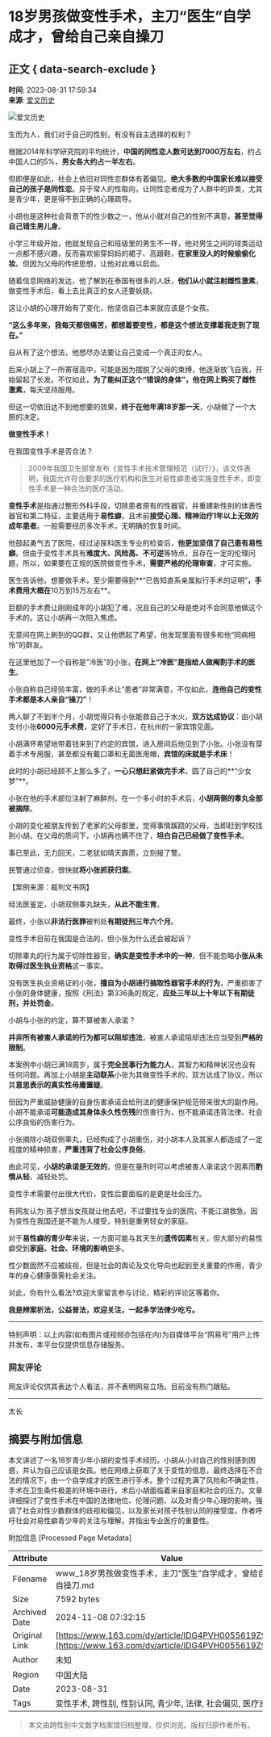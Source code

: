 # 18岁男孩做变性手术，主刀“医生”自学成才，曾给自己亲自操刀

## 正文 { data-search-exclude }


**时间**: 2023-08-31 17:59:34  
**来源**: [爱文历史](https://www.163.com/dy/media/T1671804244702.html)  

![爱文历史](https://nimg.ws.126.net/?url=http://cms-bucket.ws.126.net/2022/1223/6e429773p00rnc6vj0008c000dw00dwc.png&thumbnail=160y160&quality=80&type=jpg)

生而为人，我们对于自己的性别，有没有自主选择的权利？

根据2014年科学研究院的平均统计，**中国的同性恋人数可达到7000万左右**，约占中国人口的5%，**男女各大约占一半左右**。

但即便是如此，社会上依旧对同性恋群体有着偏见。**绝大多数的中国家长难以接受自己的孩子是同性恋**。异于常人的性取向，让同性恋者成为了人群中的异类，尤其是青少年，更是得不到正确的心理疏导。

小胡也是这种社会背景下的性少数之一，他从小就对自己的性别不满意，**甚至觉得自己错生男儿身**。

小学三年级开始，他就发现自己和班级里的男生不一样，他对男生之间的球类运动一点都不感兴趣，反而喜欢偷穿妈妈的裙子、高跟鞋，**在家里没人的时候偷偷化妆**。但因为父母的传统思想，让他对此难以启齿。

随着信息网络的发达，他了解到在泰国有很多的人妖，**他们从小就注射雌性激素**，做变性手术后，看上去比真正的女人还要妖娆。

这让小胡的心理开始有了变化，他坚信自己本来就应该是个女孩。

**“这么多年来，我每天都很痛苦，都想着要变性，都是这个想法支撑着我走到了现在。”**

自从有了这个想法，他想尽办法要让自己变成一个真正的女人。

后来小胡上了一所寄宿高中，可能是因为摆脱了父母的束缚，他逐渐放飞自我，开始留起了长发。不仅如此，**为了能纠正这个“错误的身体”，他在网上购买了雌性激素**，每天坚持服用。

但这一切依旧达不到他想要的效果，**终于在他年满18岁那一天**，小胡做了一个大胆的决定。

**做变性手术！**

在我国变性手术是否合法？

> 2009年我国卫生部曾发布《变性手术技术管理规范（试行）》，该文件表明，我国允许符合要求的医疗机构和医生对易性癖患者实施变性手术，即变性手术是一种合法的医疗活动。

**变性手术**是指通过整形外科手段，切除患者原有的性器官，并重建新性别的体表性器官和第二特征，主要适用于**易性癖**，且术前**接受心理、精神治疗1年以上无效的成年患者**。一般需要经历多次手术，无明确的恢复时间。

他鼓起勇气去了医院，经过泌尿科医生专业的检查后，**他更加坚信了自己患有易性癖**。但由于变性手术具有**难度大、风险高、不可逆**等特点，且存在一定的伦理问题，所以，如果要在正规的医院做变性手术，**需要严格的伦理审查**，才可实施。

医生告诉他，想要做手术，至少需要得到**“已告知直系亲属拟行手术的证明”**，手术费用大概在**10万到15万左右**。

巨额的手术费让刚刚成年的小胡犯了难，况且自己的父母是绝对不会同意他做这个手术的。这让小胡再一次陷入焦虑。

无意间在网上刷到的QQ群，又让他燃起了希望，他发现里面有很多和他“同病相怜”的群友。

在这里他加了一个自称是“冷医”的小张，**在网上“冷医”是指给人做阉割手术的医生**。

小张自称自己经验丰富，做的手术让“患者”非常满意，不仅如此，**连他自己的变性手术都是本人亲自“操刀”**！

两人聊了不到半个月，小胡觉得只有小张能救自己于水火，**双方达成协议**：由小胡支付小张**6000元手术费**，定好了手术日，在杭州的一家宾馆见面。

小胡满怀希望地带着钱来到了约定的宾馆，进入房间后他见到了小张。小张没有穿着手术专用服，甚至都没有戴口罩和无菌医用帽，**宾馆的床就是手术床**！

此时的小胡已经顾不上那么多了，**一心只想赶紧做完手术**，圆了自己的**“少女梦”**。

小张在他的手术部位注射了麻醉剂，在一个多小时的手术后，**小胡两侧的睾丸全部被摘除**。

小胡的变化被朋友传到了老家的父母那里，觉得事情蹊跷的父母，当即赶到学校找到小胡。在父母的质问下，小胡再也瞒不住了，**坦白自己已经做了变性手术**。

事已至此，无力回天，二老犹如晴天霹雳，立刻报了警。

民警通过侦查，很快就**将小张抓获归案**。

【案例来源：裁判文书网】

经法医鉴定，小胡双侧睾丸缺失，**从此不能生育**。

最终，小张以**非法行医罪**被判处**有期徒刑三年六个月**。

变性手术目前在我国是合法的，但小张为什么还会被起诉？

切除睾丸的行为属于切除性器官，**确实是变性手术中的一种**，但不能忽略**小张从未取得过医生执业资格**这一事实。

没有医生执业资格证的小张，**擅自为小胡进行摘取性器官手术的行为**，严重损害了小张的身体健康，按照《刑法》第336条的规定，**应处三年以上十年以下有期徒刑，并处罚金**。

小胡与小张的约定，算不算被害人承诺？

**并非所有被害人承诺的行为都可以阻却违法**，被害人承诺阻却违法应当受到**严格的限制**。

本案例中小胡已满18周岁，属于**完全民事行为能力人**，其智力和精神状况也没有任何问题。再加上小胡是**主动联系**小张为其做变性手术的，双方达成了协议，所以其**意思表示的真实性毋庸置疑**。

但因为严重威胁健康的自身伤害承诺会给刑法的健康保护规范带来很大的副作用。小胡不能承诺**可能造成其身体永久性伤残**的伤害行为，也不能承诺违背法律、社会公序良俗的伤害行为。

小张摘除小胡双侧睾丸，已经构成了小胡重伤，对小胡本人及其家人都造成了一定程度的精神损害，**严重违背了社会公序良俗**。

由此可见，**小胡的承诺是无效的**，但是在量刑时可以考虑被害人承诺这个因素而**酌情从轻**、减轻处罚。

变性手术需要付出很大代价，变性后要面临的是更是社会压力。

有网友认为:孩子想当女孩就让他去吧，不过要找专业的医院，不能江湖救急。因为变性在我国还是不能为人接受，特别是重男轻女的家庭。

对于**易性癖的青少年**来说，一方面可能与其天生的**遗传因素**有关，但大部分的易性癖受到**家庭、社会、环境的影响**更多。

性少数固然不应被歧视，但是社会的舆论及文化导向也起到至关重要的作用，青少年的身心健康亟需社会关注。

对此，你有什么看法?欢迎大家留言参与讨论，精彩的评论区等着你。

**我是辨案析法，公益普法，欢迎关注，一起多学法律少吃亏。**

---

特别声明：以上内容(如有图片或视频亦包括在内)为自媒体平台“网易号”用户上传并发布，本平台仅提供信息存储服务。

### 网友评论
网友评论仅供其表达个人看法，并不表明网易立场。目前没有热门跟贴。

--- 

太长

## 摘要与附加信息

<!-- tcd_abstract -->
本文讲述了一名18岁青少年小胡的变性手术经历。小胡从小对自己的性别感到困惑，并认为自己应该是女孩。他在网络上获取了关于变性的信息，最终选择在不合法的情况下，由一个自学成才的医生进行手术。整个过程充满了风险和不确定性，手术在卫生条件极差的环境中进行，术后小胡面临着来自家庭和社会的压力。文章详细探讨了变性手术在中国的法律地位、伦理问题、以及对青少年心理的影响，强调了社会对性少数群体的歧视和偏见，以及家长对孩子性别认同的接受度。作者呼吁社会对易性癖青少年的关注与理解，并指出专业医疗的重要性。
<!-- tcd_abstract_end -->

附加信息 [Processed Page Metadata]

| Attribute       | Value                                  |
|-----------------|----------------------------------------|
| Filename        | www_18岁男孩做变性手术，主刀“医生”自学成才，曾给自己亲自操刀.md                             |
| Size            | 7592 bytes                           |
| Archived Date   | 2024-11-08 07:32:15                             |
| Original Link   | [https://www.163.com/dy/article/IDG4PVH0055619Z9.html](https://www.163.com/dy/article/IDG4PVH0055619Z9.html)                       |
| Author          | 未知                               |
| Region          | 中国大陆                               |
| Date            | 2023-08-31                                 |
| Tags            | 变性手术, 跨性别, 性别认同, 青少年, 法律, 社会偏见, 医疗资源                                 |
>
> 本文由跨性别中文数字档案馆归档整理，仅供浏览。版权归原作者所有。
>